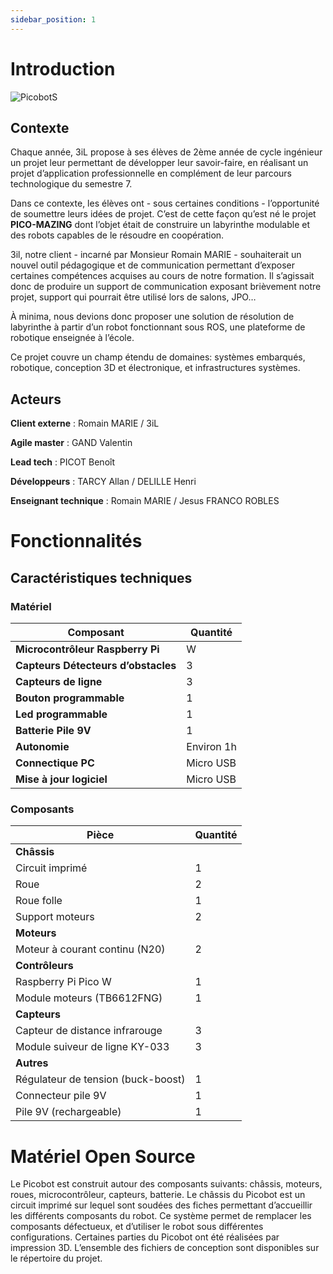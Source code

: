 ```yaml
---
sidebar_position: 1
---
```

# Introduction

![Picobot](../static/img/pico-main-show.png)S

## Contexte

Chaque année, 3iL propose à ses élèves de 2ème année de cycle ingénieur un projet leur permettant de développer leur savoir-faire, en réalisant un projet d’application professionnelle en complément de leur parcours technologique du semestre 7.

Dans ce contexte, les élèves ont - sous certaines conditions - l’opportunité de soumettre leurs idées de projet. C’est de cette façon qu’est né le projet **PICO-MAZING** dont l’objet était de construire un labyrinthe modulable et des robots capables de le résoudre en coopération.

3il, notre client - incarné par Monsieur Romain MARIE - souhaiterait un nouvel outil pédagogique et de communication permettant d’exposer certaines compétences acquises au cours de notre formation.
Il s’agissait donc de produire un support de communication exposant brièvement notre projet, support qui pourrait être utilisé lors de salons, JPO…

À minima, nous devions donc proposer une solution de résolution de labyrinthe à partir d’un robot fonctionnant sous ROS, une plateforme de robotique enseignée à l’école.

Ce projet couvre un champ étendu de domaines: systèmes embarqués, robotique, conception 3D et électronique, et infrastructures systèmes.


## Acteurs

**Client externe** : Romain MARIE / 3iL

**Agile master** : GAND Valentin

**Lead tech** : PICOT Benoît

**Développeurs** : TARCY Allan / DELILLE Henri

**Enseignant technique** : Romain MARIE / Jesus FRANCO ROBLES

# Fonctionnalités

## Caractéristiques techniques

### Matériel

| Composant                                   | Quantité  |
| ------------------------------------------- | ---------- |
| **Microcontrôleur Raspberry Pi**     | W          |
| **Capteurs Détecteurs d’obstacles** | 3          |
| **Capteurs de ligne**                 | 3          |
| **Bouton programmable**               | 1          |
| **Led programmable**                  | 1          |
| **Batterie Pile 9V**                  | 1          |
| **Autonomie**                         | Environ 1h |
| **Connectique PC**                    | Micro USB  |
| **Mise à jour logiciel**             | Micro USB  |

### Composants

| Pièce                              | Quantité |
| ----------------------------------- | --------- |
| **Châssis**                  |           |
| Circuit imprimé                    | 1         |
| Roue                                | 2         |
| Roue folle                          | 1         |
| Support moteurs                     | 2         |
| **Moteurs**                   |           |
| Moteur à courant continu (N20)     | 2         |
| **Contrôleurs**                                  |
| Raspberry Pi Pico W                 | 1         |
| Module moteurs (TB6612FNG)          | 1         |
| **Capteurs**                                      |
| Capteur de distance infrarouge      | 3         |
| Module suiveur de ligne KY-033      | 3         |
| **Autres**                                       |
| Régulateur de tension (buck-boost) | 1         |
| Connecteur pile 9V                  | 1         |
| Pile 9V (rechargeable)              | 1         |

# Matériel Open Source

Le Picobot est construit autour des composants suivants: châssis, moteurs, roues, microcontrôleur, capteurs, batterie. Le châssis du Picobot est un circuit imprimé sur lequel sont soudées des fiches permettant d’accueillir les différents composants du robot. Ce système permet de remplacer les composants défectueux, et d’utiliser le robot sous différentes configurations. Certaines parties du Picobot ont été réalisées par impression 3D. L’ensemble des fichiers de conception sont disponibles sur le répertoire du projet.

